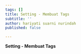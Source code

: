 ```yaml
---
tags: []
title: Setting - Membuat Tags
subtitle: ''
author: hariyati suarni nurindah
published: false

---
```

**Setting - Membuat Tags**